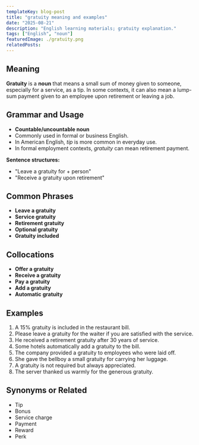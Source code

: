 ```yaml
---
templateKey: blog-post
title: "gratuity meaning and examples"
date: "2025-08-21"
description: "English learning materials; gratuity explanation."
tags: ["English", "noun"]
featuredImage: ./gratuity.png
relatedPosts:
---
```


## Meaning

**Gratuity** is a **noun** that means a small sum of money given to someone, especially for a service, as a tip. In some contexts, it can also mean a lump-sum payment given to an employee upon retirement or leaving a job.

## Grammar and Usage

- **Countable/uncountable noun**
- Commonly used in formal or business English.
- In American English, _tip_ is more common in everyday use.
- In formal employment contexts, _gratuity_ can mean retirement payment.

**Sentence structures:**

- "Leave a gratuity for + person"
- "Receive a gratuity upon retirement"

## Common Phrases

- **Leave a gratuity**
- **Service gratuity**
- **Retirement gratuity**
- **Optional gratuity**
- **Gratuity included**

## Collocations

- **Offer a gratuity**
- **Receive a gratuity**
- **Pay a gratuity**
- **Add a gratuity**
- **Automatic gratuity**

## Examples

1. A 15% gratuity is included in the restaurant bill.
2. Please leave a gratuity for the waiter if you are satisfied with the service.
3. He received a retirement gratuity after 30 years of service.
4. Some hotels automatically add a gratuity to the bill.
5. The company provided a gratuity to employees who were laid off.
6. She gave the bellboy a small gratuity for carrying her luggage.
7. A gratuity is not required but always appreciated.
8. The server thanked us warmly for the generous gratuity.

## Synonyms or Related

- Tip
- Bonus
- Service charge
- Payment
- Reward
- Perk
